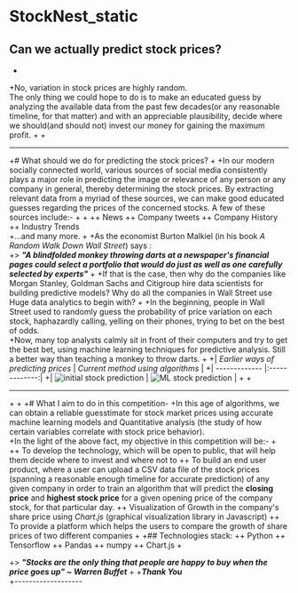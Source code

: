 # StockNest_static<br>
## Can we actually predict stock prices?
 +
 +No, variation in stock prices are highly random.<br> The only thing we could hope to do is to make an educated guess by analyzing the available data from the past few decades(or any reasonable timeline, for that matter) and with an appreciable plausibility, decide where we should(and should not) invest our money for gaining the maximum profit.
 +
 +<hr>
 +# What should we do for predicting the stock prices?
 +
 +In our modern socially connected world, various sources of social media consistently plays a major role in predicting the image or relevance of any person or any company in general, thereby determining the stock prices. By extracting relevant data from a myriad of these sources, we can make good educated guesses regarding the prices of the concerned stocks. A few of these sources include:-
 +
 +
 ++ News
 ++ Company tweets
 ++ Company History
 ++ Industry Trends <br>
 +...and many more.
 +
 +As the economist Burton Malkiel (in his book _A Random Walk Down Wall Street_) says :<br>
 +> ***"A blindfolded monkey throwing darts at a newspaper's financial pages could select a portfolio that would do just as well as one carefully selected by experts"***
 +
 +If that is the case, then why do the companies like Morgan Stanley, Goldman Sachs and Citigroup hire data scientists for building predictive models? Why do all the companies in Wall Street use Huge data analytics to begin with?
 +
 +In the beginning, people in Wall Street used to randomly guess the probability of price variation on each stock, haphazardly calling, yelling on their phones, trying to bet on the best of odds. <br>
 +Now, many top analysts calmly sit in front of their computers and try to get the best bet, using machine learning techniques for predictive analysis. Still a better way than teaching a monkey to throw darts.
 +
 +|    *Earlier ways of predicting prices*     |      *Current method using algorithms*      |
 +| ------------- |:-------------:|
 +|  ![initial stock prediction](http://lovelace-media.imgix.net/uploads/1531/0e13e4d0-a547-0133-a049-0e7c926a42af.jpg?w=320)      |  ![ML stock prediction](http://s3.reutersmedia.net/resources/r/?m=02&d=20170421&t=2&i=1181520521&w=363&fh=&fw=&ll=&pl=&sq=&r=LYNXMPED3K0RN)      |
 +
 +<hr>
 +
 +
 +# What I aim to do in this competition-
 +In this age of algorithms, we can obtain a reliable guesstimate for stock market prices using accurate machine learning models and Quantitative analysis (the study of how certain variables correlate with stock price behavior).<br>
 +In the light of the above fact, my objective in this competition will be:-
 + 
 ++ To develop the technology, which will be open to public, that will help them decide where to invest and where not to
 ++ To build an end user product, where a user can upload a CSV data file of the stock prices (spanning a reasonable enough timeline for accurate prediction) of any given company in order to train an algorithm that will predict the **closing price** and **highest stock price** for a given opening price of the company stock, for that particular day.
 ++ Visualization of Growth in the company's share price using _Chart.js_ (graphical visualization library in Javascript)
 ++ To provide a platform which helps the users to compare the growth of share prices of two different companies
 +
 +## Technologies stack:
 ++ Python
 ++ Tensorflow
 ++ Pandas
 ++ numpy
 ++ Chart.js
 +
 
 +> ***"Stocks are the only thing that people are happy to buy when the price goes up" ~ Warren Buffet***
 +
 +***Thank You***<br>
 +-------------------
